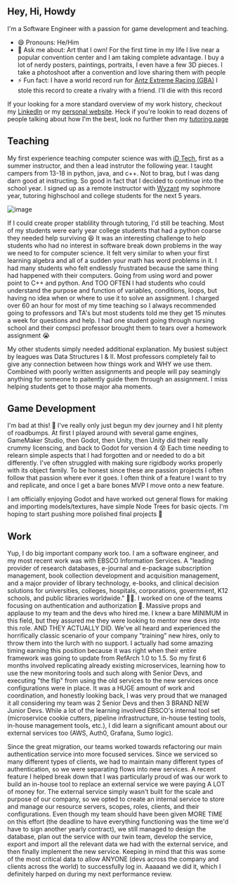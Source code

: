 ## Hey, Hi, Howdy

I'm a Software Engineer with a passion for game development and teaching. 

- 😄 Pronouns: He/Him
- 💬 Ask me about: Art that I own! For the first time in my life I live near a popular convention center and I am taking complete advantage. I buy a lot of nerdy posters, paintings, portraits, I even have a few 3D pieces. I take a photoshoot after a convention and love sharing them with people
- ⚡ Fun fact: I have a world record run for [Antz Extreme Racing (GBA)](https://www.youtube.com/watch?v=CGz7kTy21qg) I stole this record to create a rivalry with a friend. I'll die with this record

If your looking for a more standard overview of my work history, checkout my [LinkedIn](https://www.linkedin.com/in/adrian-azan/) or my [personal website](https://www.adrian-azan.com/). Heck if you're lookin to read dozens of people talking about how I'm the best, look no further then my [tutoring page](https://www.wyzant.com/Tutors/AdrianMA)
## Teaching
My first experience teaching computer science was with [iD Tech](https://www.idtech.com/), first as a summer instructor, and then a lead instrutor the following year. I taught campers from 13-18 in python, java, and c++. Not to brag, but I was dang darn good at instructing. So good in fact that I decided to continue into the school year. I signed up as a remote instructor with [Wyzant](https://www.wyzant.com/) my sophmore year, tutoring highschool and college students for the next 5 years.

![image](https://github.com/adrian-azan/adrian-azan/assets/21688569/82dacc1f-560c-48d0-8df9-90edc6b318e5)

If I could create proper stablility through tutoring, I'd still be teaching. Most of my students were early year college students that had a python coarse they needed help surviving 😆 It was an interesting challenge to help students who had no interest in software break down problems in the way we need to for computer science. It felt very similar to when your first learning algebra and all of a sudden your math has word problems in it. I had many students who felt endlessly frustrated because the same thing had happened with their computers. Going from using word and power point to C++ and python. And TOO OFTEN I had students who could understand the purpose and function of variables, conditions, loops, but having no idea when or where to use it to solve an assignment. I charged over 60 an hour for most of my time teaching so I always recommended going to professors and TA's but most students told me they get 15 minutes a week for questions and help. I had one student going through nursing school and their compsci professor brought them to tears over a homework assignment 😭

My other students simply needed additional explanation. My busiest subject by leagues was Data Structures I  & II. Most professors completely fail to give any connection between how things work and WHY we use them. Combined with poorly written assignments and people will pay seamingly anything for someone to paitently guide them through an assignment. I miss helping students get to those major aha moments.


## Game Development
I'm bad at this! 🤣 I've really only just begun my dev journey and I hit plenty of roadbumps. At first I played around with several game engines, GameMaker Studio, then Godot, then Unity, then Unity did their really crummy licenscing, and back to Godot for version 4 😵 Each time needing to relearn simple aspects that I had forgotten and or needed to do a bit differently. I've often struggled with making sure rigidbody works properly with its object family. To be honest since these are passion projects I often follow that passion where ever it goes. I often think of a feature I want to try and replicate, and once I get a bare bones MVP I move onto a new feature.

I am officially enjoying Godot and have worked out general flows for making and importing models/textures, have simple Node Trees for basic ojects. I'm hoping to start pushing more polished final projects 🤙

## Work
Yup, I do big important company work too. I am a software engineer, and my most recent work was with EBSCO Information Services. A "leading provider of research databases, e-journal and e-package subscription management, book collection development and acquisition management, and a major provider of library technology, e-books, and clinical decision solutions for universities, colleges, hospitals, corporations, government, K12 schools, and public libraries worldwide." 😮‍💨. I worked on one of the teams focusing on authentication and authorization 🔐. Massive props and applause to my team and the devs who hired me. I knew a bare MINIMUM in this field, but they assured me they were looking to mentor new devs into this role. AND THEY ACTUALLY DID. We've all heard and experienced the horrifically classic scenario of your company "training" new hires, only to throw them into the lurch with no support. I actually had some amazing timing earning this position because it was right when their entire framework was going to update from RefArch 1.0 to 1.5. So my first 6 months involved replicating already existing microservices, learning how to use the new monitoring tools and such along with Senior Devs, and executing "the flip" from using the old services to the new services once configurations were in place. It was a HUGE amount of work and coordination, and honestly looking back, I was very proud that we managed it all considering my team was 2 Senior Devs and then 3 BRAND NEW Junior Devs. While a lot of the learning involved EBSCO's internal tool set (microservice cookie cutters, pipeline infrastructure, in-house testing tools, in-house management tools, etc.), I did learn a significant amount about our external services too (AWS, Auth0, Grafana, Sumo logic).

Since the great migration, our teams worked towards refactoring our main authentication service into more focused services. Since we serviced so many different types of clients, we had to maintain many different types of authentication, so we were separating flows into new services. A recent feature I helped break down that I was particularly proud of was our work to build an in-house tool to replace an external service we were paying A LOT of money for. The external service simply wasn't built for the scale and purpose of our company, so we opted to create an internal service to store and manage our resource servers, scopes, roles, clients, and their configurations. Even though my team should have been given MORE TIME on this effort (the deadline to have everything functioning was the time we'd have to sign another yearly contract), we still managed to design the database, plan out the service with our twin team, develop the service, export and import all the relevant data we had with the external service, and then finally implement the new service. Keeping in mind that this was some of the most critical data to allow ANYONE (devs across the company and clients across the world) to successfully log in. Aaaaand we did it, which I definitely harped on during my next performance review.


<!--
**adrian-azan/adrian-azan** is a ✨ _special_ ✨ repository because its `README.md` (this file) appears on your GitHub profile.

Here are some ideas to get you started:

- 🔭 I’m currently working on ...
- 🌱 I’m currently learning ...
- 👯 I’m looking to collaborate on ...
- 🤔 I’m looking for help with ...
- 💬 Ask me about ...
- 📫 How to reach me: ...
- 😄 Pronouns: ...
- ⚡ Fun fact: ...
-->
